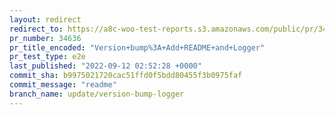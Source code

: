 ```yaml
---
layout: redirect
redirect_to: https://a8c-woo-test-reports.s3.amazonaws.com/public/pr/34636/e2e/index.html
pr_number: 34636
pr_title_encoded: "Version+bump%3A+Add+README+and+Logger"
pr_test_type: e2e
last_published: "2022-09-12 02:52:28 +0000"
commit_sha: b9975021720cac51ffd0f5bdd80455f3b0975faf
commit_message: "readme"
branch_name: update/version-bump-logger
---
```

